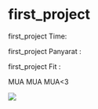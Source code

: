 # first_project

first_project Time:

first_project Panyarat :

first_project Fit :

MUA MUA MUA<3

<img src="https://web.facebook.com/messenger_media/?attachment_id=2979947525470012&message_id=mid.%24gABJhdcRFbPOPZcjn1WJNIOcy_S1V&thread_id=5173708012743923"/>

